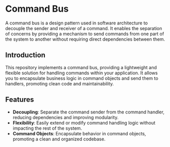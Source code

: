 # Command Bus

A command bus is a design pattern used in software architecture to decouple the sender and receiver of a command. It enables the separation of concerns by providing a mechanism to send commands from one part of the system to another without requiring direct dependencies between them.

## Introduction

This repository implements a command bus, providing a lightweight and flexible solution for handling commands within your application. It allows you to encapsulate business logic in command objects and send them to handlers, promoting clean code and maintainability.

## Features

- **Decoupling**: Separate the command sender from the command handler, reducing dependencies and improving modularity.
- **Flexibility**: Easily extend or modify command handling logic without impacting the rest of the system.
- **Command Objects**: Encapsulate behavior in command objects, promoting a clean and organized codebase.
